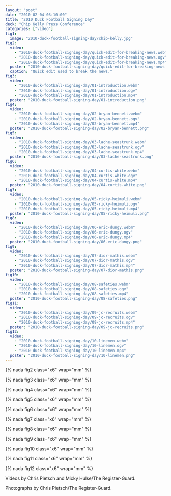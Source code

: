 ```yaml
---
layout: "post"
date: "2010-02-04 03:10:00"
title: "2010 Duck Football Signing Day"
deck: "Chip Kelly Press Conference"
categories: ["video"]
fig1:
  image: "2010-duck-football-signing-day/chip-kelly.jpg"
fig2:
  video:
    - "2010-duck-football-signing-day/quick-edit-for-breaking-news.webm"
    - "2010-duck-football-signing-day/quick-edit-for-breaking-news.ogv"
    - "2010-duck-football-signing-day/quick-edit-for-breaking-news.mp4"
  poster: "2010-duck-football-signing-day/quick-edit-for-breaking-news.jpg"
  caption: "Quick edit used to break the news."
fig3:
  video:
    - "2010-duck-football-signing-day/01-introduction.webm"
    - "2010-duck-football-signing-day/01-introduction.ogv"
    - "2010-duck-football-signing-day/01-introduction.mp4"
  poster: "2010-duck-football-signing-day/01-introduction.png"
fig4:
  video:
    - "2010-duck-football-signing-day/02-bryan-bennett.webm"
    - "2010-duck-football-signing-day/02-bryan-bennett.ogv"
    - "2010-duck-football-signing-day/02-bryan-bennett.mp4"
  poster: "2010-duck-football-signing-day/02-bryan-bennett.png"
fig5:
  video:
    - "2010-duck-football-signing-day/03-lache-seastrunk.webm"
    - "2010-duck-football-signing-day/03-lache-seastrunk.ogv"
    - "2010-duck-football-signing-day/03-lache-seastrunk.mp4"
  poster: "2010-duck-football-signing-day/03-lache-seastrunk.png"
fig6:
  video:
    - "2010-duck-football-signing-day/04-curtis-white.webm"
    - "2010-duck-football-signing-day/04-curtis-white.ogv"
    - "2010-duck-football-signing-day/04-curtis-white.mp4"
  poster: "2010-duck-football-signing-day/04-curtis-white.png"
fig7:
  video:
    - "2010-duck-football-signing-day/05-ricky-heimuli.webm"
    - "2010-duck-football-signing-day/05-ricky-heimuli.ogv"
    - "2010-duck-football-signing-day/05-ricky-heimuli.mp4"
  poster: "2010-duck-football-signing-day/05-ricky-heimuli.png"
fig8:
  video:
    - "2010-duck-football-signing-day/06-eric-dungy.webm"
    - "2010-duck-football-signing-day/06-eric-dungy.ogv"
    - "2010-duck-football-signing-day/06-eric-dungy.mp4"
  poster: "2010-duck-football-signing-day/06-eric-dungy.png"
fig9:
  video:
    - "2010-duck-football-signing-day/07-dior-mathis.webm"
    - "2010-duck-football-signing-day/07-dior-mathis.ogv"
    - "2010-duck-football-signing-day/07-dior-mathis.mp4"
  poster: "2010-duck-football-signing-day/07-dior-mathis.png"
fig10:
  video:
    - "2010-duck-football-signing-day/08-safeties.webm"
    - "2010-duck-football-signing-day/08-safeties.ogv"
    - "2010-duck-football-signing-day/08-safeties.mp4"
  poster: "2010-duck-football-signing-day/08-safeties.png"
fig11:
  video:
    - "2010-duck-football-signing-day/09-jc-recruits.webm"
    - "2010-duck-football-signing-day/09-jc-recruits.ogv"
    - "2010-duck-football-signing-day/09-jc-recruits.mp4"
  poster: "2010-duck-football-signing-day/09-jc-recruits.png"
fig12:
  video:
    - "2010-duck-football-signing-day/10-linemen.webm"
    - "2010-duck-football-signing-day/10-linemen.ogv"
    - "2010-duck-football-signing-day/10-linemen.mp4"
  poster: "2010-duck-football-signing-day/10-linemen.png"
---
```


{% nada fig2 class="x6" wrap="mm" %}

{% nada fig3 class="x6" wrap="mm" %}

{% nada fig4 class="x6" wrap="mm" %}

{% nada fig5 class="x6" wrap="mm" %}

{% nada fig6 class="x6" wrap="mm" %}

{% nada fig7 class="x6" wrap="mm" %}

{% nada fig8 class="x6" wrap="mm" %}

{% nada fig9 class="x6" wrap="mm" %}

{% nada fig10 class="x6" wrap="mm" %}

{% nada fig11 class="x6" wrap="mm" %}

{% nada fig12 class="x6" wrap="mm" %}

Videos by Chris Pietsch and Micky Hulse/The Register-Guard.

Photographs by Chris Pietsch/The Register-Guard.
